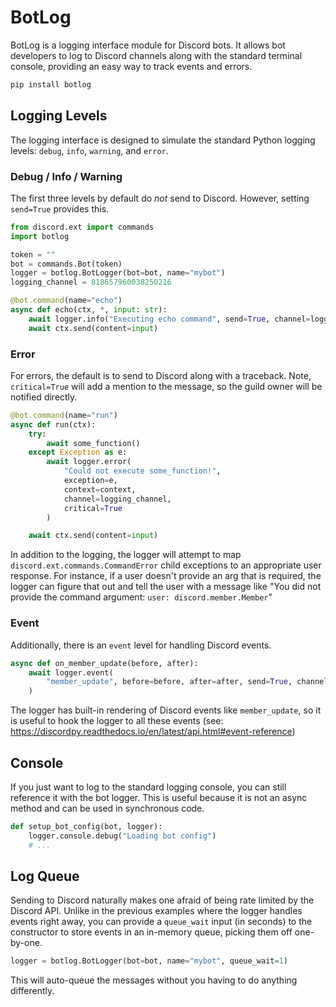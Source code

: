 # BotLog

BotLog is a logging interface module for Discord bots. It allows bot developers to log to Discord channels along with the standard terminal console, providing an easy way to track events and errors.

```bash
pip install botlog
```

## Logging Levels

The logging interface is designed to simulate the standard Python logging levels: `debug`, `info`, `warning`, and `error`. 

### Debug / Info / Warning

The first three levels by default do *not* send to Discord. However, setting `send=True` provides this.

```py
from discord.ext import commands
import botlog

token = ""
bot = commands.Bot(token)
logger = botlog.BotLogger(bot=bot, name="mybot")
logging_channel = 818657960038250216

@bot.command(name="echo")
async def echo(ctx, *, input: str):
    await logger.info("Executing echo command", send=True, channel=logging_channel)
    await ctx.send(content=input)
```

### Error

For errors, the default is to send to Discord along with a traceback. Note, `critical=True` will add a mention to the message, so the guild owner will be notified directly.

```py
@bot.command(name="run")
async def run(ctx):
    try:
        await some_function()
    except Exception as e:
        await logger.error(
            "Could not execute some_function!", 
            exception=e, 
            context=context, 
            channel=logging_channel, 
            critical=True
        )

    await ctx.send(content=input)
```

In addition to the logging, the logger will attempt to map `discord.ext.commands.CommandError` child exceptions to an appropriate user response. For instance, if a user doesn't provide an arg that is required, the logger can figure that out and tell the user with a message like "You did not provide the command argument: `user: discord.member.Member`"

### Event

Additionally, there is an `event` level for handling Discord events.

```py
async def on_member_update(before, after):
    await logger.event(
        "member_update", before=before, after=after, send=True, channel=logging_channel
    )
```

The logger has built-in rendering of Discord events like `member_update`, so it is useful to hook the logger to all these events (see: https://discordpy.readthedocs.io/en/latest/api.html#event-reference)

## Console

If you just want to log to the standard logging console, you can still reference it with the bot logger. This is useful because it is not an async method and can be used in synchronous code.

```py
def setup_bot_config(bot, logger):
    logger.console.debug("Loading bot config")
    # ...
```

## Log Queue

Sending to Discord naturally makes one afraid of being rate limited by the Discord API. Unlike in the previous examples where the logger handles events right away, you can provide a `queue_wait` input (in seconds) to the constructor to store events in an in-memory queue, picking them off one-by-one.

```py
logger = botlog.BotLogger(bot=bot, name="mybot", queue_wait=1)
```

This will auto-queue the messages without you having to do anything differently.
